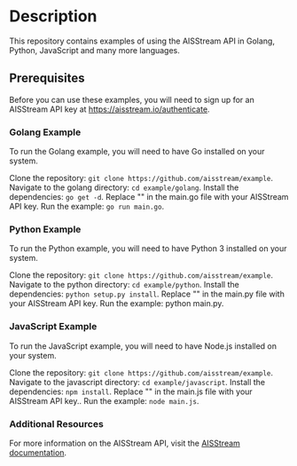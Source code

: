 # Description 
This repository contains examples of using the AISStream API in Golang, Python, JavaScript and many more languages.

## Prerequisites
Before you can use these examples, you will need to sign up for an AISStream API key at https://aisstream.io/authenticate.

### Golang Example
To run the Golang example, you will need to have Go installed on your system.

Clone the repository: `git clone https://github.com/aisstream/example`. Navigate to the golang directory: `cd example/golang`. Install the dependencies: `go get -d`. Replace "<YOUR API KEY>" in the main.go file with your AISStream API key. Run the example: `go run main.go`.
  
 
### Python Example
To run the Python example, you will need to have Python 3 installed on your system.

Clone the repository: `git clone https://github.com/aisstream/example`. Navigate to the python directory: `cd example/python`. Install the dependencies: `python setup.py install`. Replace "<YOUR API KEY>" in the main.py file with your AISStream API key. Run the example: python main.py.
  
### JavaScript Example
To run the JavaScript example, you will need to have Node.js installed on your system.

Clone the repository: `git clone https://github.com/aisstream/example`. Navigate to the javascript directory: `cd example/javascript`. Install the dependencies: `npm install`. Replace "<YOUR API KEY>" in the main.js file with your AISStream API key.. Run the example: `node main.js`.

### Additional Resources
  
For more information on the AISStream API, visit the [AISStream documentation](https://aisstream.io/documentation).
